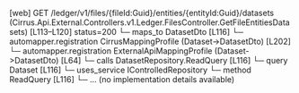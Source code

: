 [web] GET /ledger/v1/files/{fileId:Guid}/entities/{entityId:Guid}/datasets  (Cirrus.Api.External.Controllers.v1.Ledger.FilesController.GetFileEntitiesDatasets)  [L113–L120] status=200
  └─ maps_to DatasetDto [L116]
    └─ automapper.registration CirrusMappingProfile (Dataset->DatasetDto) [L202]
    └─ automapper.registration ExternalApiMappingProfile (Dataset->DatasetDto) [L64]
  └─ calls DatasetRepository.ReadQuery [L116]
  └─ query Dataset [L116]
  └─ uses_service IControlledRepository<Dataset>
    └─ method ReadQuery [L116]
      └─ ... (no implementation details available)

